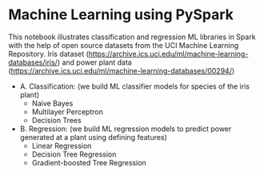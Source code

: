 # Machine Learning using PySpark

This notebook illustrates classification and regression ML libraries in Spark with the help of open source datasets from the UCI Machine Learning Repository. Iris dataset (https://archive.ics.uci.edu/ml/machine-learning-databases/iris/) and power plant data (https://archive.ics.uci.edu/ml/machine-learning-databases/00294/)

- A. Classification: (we build ML classifier models for species of the iris plant)
    - Naive Bayes
    - Multilayer Perceptron
    - Decision Trees
- B. Regression: (we build ML regression models to predict power generated at a plant using defining features)
    - Linear Regression
    - Decision Tree Regression
    - Gradient-boosted Tree Regression
    
